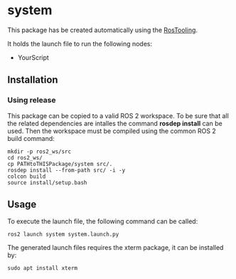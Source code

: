 # system

This package has be created automatically using the [RosTooling](https://github.com/ipa320/RosTooling).


It holds the launch file to run the following nodes:
- YourScript


## Installation

### Using release

This package can be copied to a valid ROS 2 workspace. To be sure that all the related dependencies are intalles the command **rosdep install** can be used.
Then the workspace must be compiled using the common ROS 2 build command:

```
mkdir -p ros2_ws/src
cd ros2_ws/
cp PATHtoTHISPackage/system src/. 
rosdep install --from-path src/ -i -y
colcon build
source install/setup.bash
```



## Usage


To execute the launch file, the following command can be called:

```
ros2 launch system system.launch.py
```

The generated launch files requires the xterm package, it can be installed by:

```
sudo apt install xterm
```



